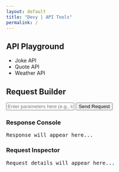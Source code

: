 ```yaml
---
layout: default
title: "Devy | API Tools"
permalink: /
---
```

<html lang="en">
<head>
  <meta charset="UTF-8">
  <meta name="viewport" content="width=device-width, initial-scale=1.0">
  <title>API Playground</title>
  <link rel="stylesheet" href="styles.css">
</head>
<body>
  <div class="container">
    <!-- Sidebar -->
    <div class="sidebar">
      <h2>API Playground</h2>
      <ul>
        <li onclick="selectAPI('joke')">Joke API</li>
        <li onclick="selectAPI('quote')">Quote API</li>
        <li onclick="selectAPI('weather')">Weather API</li>
      </ul>
    </div>
    <!-- Main Content -->
    <div class="main">
      <h2>Request Builder</h2>
      <div class="request-builder">
        <input type="text" id="param" placeholder="Enter parameters here (e.g., location)">
        <button onclick="sendRequest()">Send Request</button>
      </div>
      <!-- Warning for Weather API -->
      <div id="key-warning" style="display:none; background-color: #f8d7da; color: #721c24; padding: 10px; margin-top: 10px; border-radius: 5px;">
        <strong>Notice:</strong> The Weather API requires your own API key. Please provide one when making a request.
      </div>
      <div class="response-container">
        <div class="response-console">
          <h3>Response Console</h3>
          <pre id="response">Response will appear here...</pre>
        </div>
        <div class="inspector">
          <h3>Request Inspector</h3>
          <pre id="request-details">Request details will appear here...</pre>
        </div>
      </div>
    </div>
  </div>
  <script src="script.js"></script>
</body>
</html>
